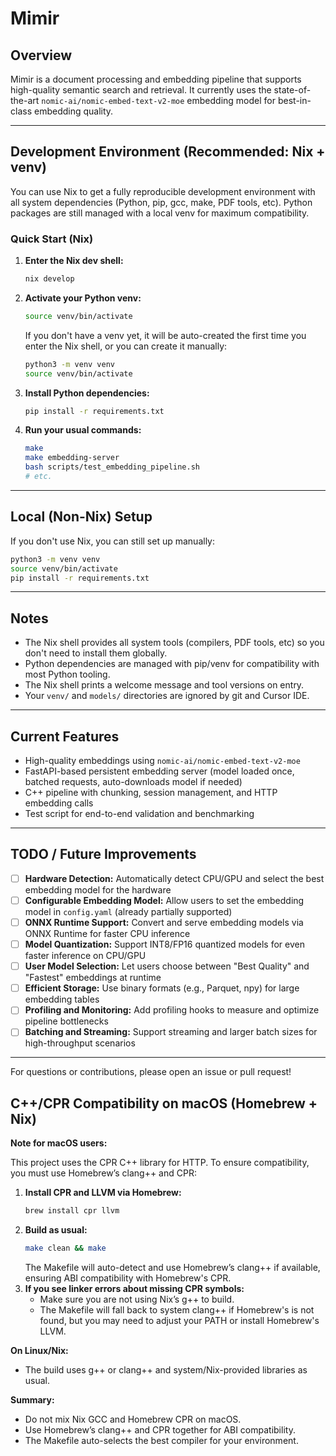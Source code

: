 # Mimir

## Overview
Mimir is a document processing and embedding pipeline that supports high-quality semantic search and retrieval. It currently uses the state-of-the-art `nomic-ai/nomic-embed-text-v2-moe` embedding model for best-in-class embedding quality.

---

## Development Environment (Recommended: Nix + venv)

You can use Nix to get a fully reproducible development environment with all system dependencies (Python, pip, gcc, make, PDF tools, etc). Python packages are still managed with a local venv for maximum compatibility.

### Quick Start (Nix)

1. **Enter the Nix dev shell:**
   ```sh
   nix develop
   ```
2. **Activate your Python venv:**
   ```sh
   source venv/bin/activate
   ```
   If you don't have a venv yet, it will be auto-created the first time you enter the Nix shell, or you can create it manually:
   ```sh
   python3 -m venv venv
   source venv/bin/activate
   ```
3. **Install Python dependencies:**
   ```sh
   pip install -r requirements.txt
   ```
4. **Run your usual commands:**
   ```sh
   make
   make embedding-server
   bash scripts/test_embedding_pipeline.sh
   # etc.
   ```

---

## Local (Non-Nix) Setup

If you don't use Nix, you can still set up manually:

```sh
python3 -m venv venv
source venv/bin/activate
pip install -r requirements.txt
```

---

## Notes
- The Nix shell provides all system tools (compilers, PDF tools, etc) so you don't need to install them globally.
- Python dependencies are managed with pip/venv for compatibility with most Python tooling.
- The Nix shell prints a welcome message and tool versions on entry.
- Your `venv/` and `models/` directories are ignored by git and Cursor IDE.

---

## Current Features
- High-quality embeddings using `nomic-ai/nomic-embed-text-v2-moe`
- FastAPI-based persistent embedding server (model loaded once, batched requests, auto-downloads model if needed)
- C++ pipeline with chunking, session management, and HTTP embedding calls
- Test script for end-to-end validation and benchmarking

---

## TODO / Future Improvements
- [ ] **Hardware Detection:** Automatically detect CPU/GPU and select the best embedding model for the hardware
- [ ] **Configurable Embedding Model:** Allow users to set the embedding model in `config.yaml` (already partially supported)
- [ ] **ONNX Runtime Support:** Convert and serve embedding models via ONNX Runtime for faster CPU inference
- [ ] **Model Quantization:** Support INT8/FP16 quantized models for even faster inference on CPU/GPU
- [ ] **User Model Selection:** Let users choose between "Best Quality" and "Fastest" embeddings at runtime
- [ ] **Efficient Storage:** Use binary formats (e.g., Parquet, npy) for large embedding tables
- [ ] **Profiling and Monitoring:** Add profiling hooks to measure and optimize pipeline bottlenecks
- [ ] **Batching and Streaming:** Support streaming and larger batch sizes for high-throughput scenarios

---

For questions or contributions, please open an issue or pull request!

## C++/CPR Compatibility on macOS (Homebrew + Nix)

**Note for macOS users:**

This project uses the CPR C++ library for HTTP. To ensure compatibility, you must use Homebrew’s clang++ and CPR:

1. **Install CPR and LLVM via Homebrew:**
   ```sh
   brew install cpr llvm
   ```
2. **Build as usual:**
   ```sh
   make clean && make
   ```
   The Makefile will auto-detect and use Homebrew’s clang++ if available, ensuring ABI compatibility with Homebrew's CPR.
3. **If you see linker errors about missing CPR symbols:**
   - Make sure you are not using Nix’s g++ to build.
   - The Makefile will fall back to system clang++ if Homebrew's is not found, but you may need to adjust your PATH or install Homebrew's LLVM.

**On Linux/Nix:**
- The build uses g++ or clang++ and system/Nix-provided libraries as usual.

**Summary:**
- Do not mix Nix GCC and Homebrew CPR on macOS.
- Use Homebrew’s clang++ and CPR together for ABI compatibility.
- The Makefile auto-selects the best compiler for your environment.

